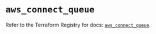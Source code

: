 # `aws_connect_queue`

Refer to the Terraform Registry for docs: [`aws_connect_queue`](https://registry.terraform.io/providers/hashicorp/aws/5.69.0/docs/resources/connect_queue).
